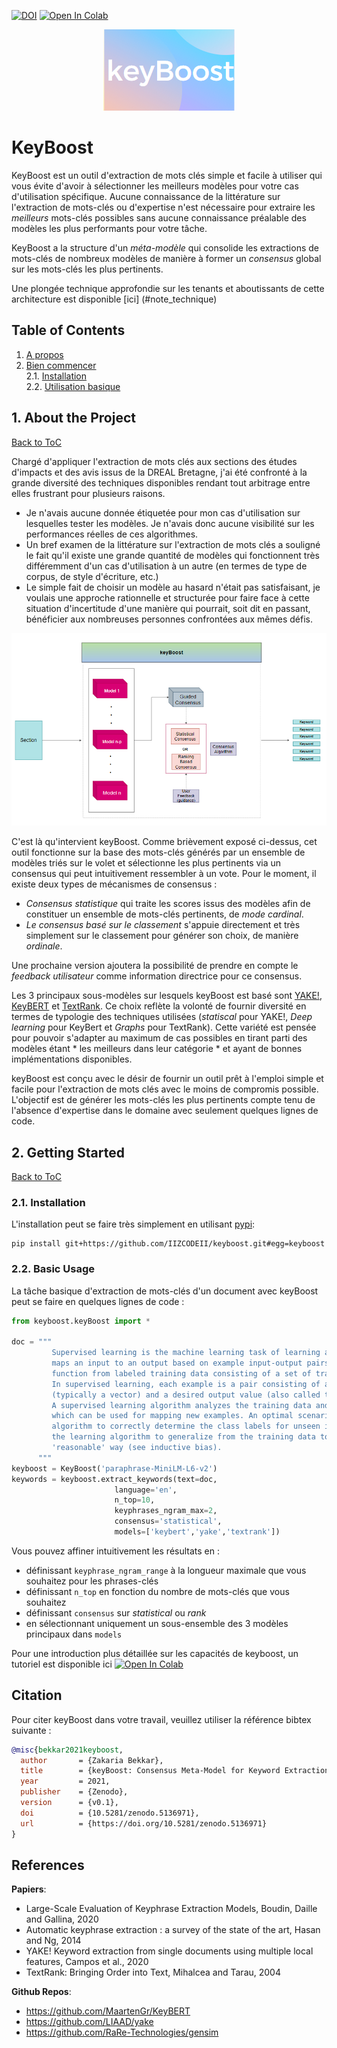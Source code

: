 [![DOI](https://zenodo.org/badge/389295849.svg)](https://zenodo.org/badge/latestdoi/389295849)
[![Open In Colab](https://colab.research.google.com/assets/colab-badge.svg)](https://colab.research.google.com/drive/19oAPrqmfeO_1F_losdF8hvuN5iq-HtVa?usp=sharing)

<p align = 'center'> <img src="keyboost.png"/> </p>

# KeyBoost

KeyBoost est un outil d'extraction de mots clés simple et facile à utiliser qui vous évite d'avoir à sélectionner les meilleurs modèles pour votre cas d'utilisation spécifique. Aucune connaissance de la littérature sur l'extraction de mots-clés ou d'expertise n'est nécessaire pour extraire les *meilleurs* mots-clés possibles sans aucune connaissance préalable des modèles les plus performants pour votre tâche.

KeyBoost a la structure d'un *méta-modèle* qui consolide les extractions de mots-clés de nombreux modèles de manière à former un *consensus* global sur les mots-clés les plus pertinents.

Une plongée technique approfondie sur les tenants et aboutissants de cette architecture est disponible [ici] (#note_technique)

<a name="toc"/></a>
## Table of Contents  
<!--ts-->
   1. [A propos](#about)  
   2. [Bien commencer](#gettingstarted)    
        2.1. [Installation](#installation)    
        2.2. [Utilisation basique](#usage)
<!--te-->


<a name="about"/></a>
## 1. About the Project
[Back to ToC](#toc)  

Chargé d'appliquer l'extraction de mots clés aux sections des études d'impacts et des avis issus de la DREAL Bretagne, j'ai été confronté à la grande diversité des techniques disponibles rendant tout arbitrage entre elles frustrant pour plusieurs raisons.

* Je n'avais aucune donnée étiquetée pour mon cas d'utilisation sur lesquelles tester les modèles. Je n'avais donc aucune visibilité sur les performances réelles de ces algorithmes.
* Un bref examen de la littérature sur l'extraction de mots clés a souligné le fait qu'il existe une grande quantité de modèles qui fonctionnent très différemment d'un cas d'utilisation à un autre (en termes de type de corpus, de style d'écriture, etc.)
* Le simple fait de choisir un modèle au hasard n'était pas satisfaisant, je voulais une approche rationnelle et structurée pour faire face à cette situation d'incertitude d'une manière qui pourrait, soit dit en passant, bénéficier aux nombreuses personnes confrontées aux mêmes défis.

<p align = 'center'> <img src="keyBoost_overview.PNG"/> </p>

C'est là qu'intervient keyBoost. Comme brièvement exposé ci-dessus, cet outil fonctionne sur la base des mots-clés générés par un ensemble de modèles triés sur le volet et sélectionne les plus pertinents via un consensus qui peut intuitivement ressembler à un vote. Pour le moment, il existe deux types de mécanismes de consensus :

* *Consensus statistique* qui traite les scores issus des modèles afin de constituer un ensemble de mots-clés pertinents, de *mode cardinal*.
* *Le consensus basé sur le classement* s'appuie directement et très simplement sur le classement pour générer son choix, de manière *ordinale*.

Une prochaine version ajoutera la possibilité de prendre en compte le *feedback utilisateur* comme information directrice pour ce consensus.

Les 3 principaux sous-modèles sur lesquels keyBoost est basé sont [YAKE!](https://github.com/LIAAD/yake), [KeyBERT](https://github.com/MaartenGr/KeyBERT) et [TextRank]( https://github.com/RaRe-Technologies/gensim). Ce choix reflète la volonté de fournir
diversité en termes de typologie des techniques utilisées (*statiscal* pour YAKE!, *Deep learning* pour KeyBert et *Graphs* pour TextRank). Cette variété est pensée pour pouvoir s'adapter au maximum de cas possibles en tirant parti des modèles étant * les meilleurs dans leur catégorie * et ayant de bonnes implémentations disponibles.


keyBoost est conçu avec le désir de fournir un outil prêt à l'emploi simple et facile pour l'extraction de mots clés avec le moins de compromis possible. L'objectif est de générer les mots-clés les plus pertinents compte tenu de l'absence d'expertise dans le domaine avec seulement quelques lignes de code.

<a name="gettingstarted"/></a>
## 2. Getting Started
[Back to ToC](#toc)  

<a name="installation"/></a>
###  2.1. Installation
L'installation peut se faire très simplement en utilisant [pypi](https://pypi.org/project/keybert/):

```
pip install git+https://github.com/IIZCODEII/keyboost.git#egg=keyboost
```

<a name="usage"/></a>
###  2.2. Basic Usage

La tâche basique d'extraction de mots-clés d'un document avec keyBoost peut se faire en quelques lignes de code :

```python
from keyboost.keyBoost import *

doc = """
         Supervised learning is the machine learning task of learning a function that
         maps an input to an output based on example input-output pairs. It infers a
         function from labeled training data consisting of a set of training examples.
         In supervised learning, each example is a pair consisting of an input object
         (typically a vector) and a desired output value (also called the supervisory signal).
         A supervised learning algorithm analyzes the training data and produces an inferred function,
         which can be used for mapping new examples. An optimal scenario will allow for the
         algorithm to correctly determine the class labels for unseen instances. This requires
         the learning algorithm to generalize from the training data to unseen situations in a
         'reasonable' way (see inductive bias).
      """
keyboost = KeyBoost('paraphrase-MiniLM-L6-v2')
keywords = keyboost.extract_keywords(text=doc,
                       language='en',
                       n_top=10,
                       keyphrases_ngram_max=2,
                       consensus='statistical',
                       models=['keybert','yake','textrank'])
```

Vous pouvez affiner intuitivement les résultats en :
* définissant `keyphrase_ngram_range` à la longueur maximale que vous souhaitez pour les phrases-clés
* définissant `n_top` en fonction du nombre de mots-clés que vous souhaitez
* définissant `consensus` sur *statistical* ou *rank*
* en sélectionnant uniquement un sous-ensemble des 3 modèles principaux dans `models`

Pour une introduction plus détaillée sur les capacités de keyboost, un tutoriel est disponible ici [![Open In Colab](https://colab.research.google.com/assets/colab-badge.svg)](https://colab.research.google.com/drive/19oAPrqmfeO_1F_losdF8hvuN5iq-HtVa?usp=sharing)


## Citation
Pour citer keyBoost dans votre travail, veuillez utiliser la référence bibtex suivante :

```bibtex
@misc{bekkar2021keyboost,
  author       = {Zakaria Bekkar},
  title        = {keyBoost: Consensus Meta-Model for Keyword Extraction.},
  year         = 2021,
  publisher    = {Zenodo},
  version      = {v0.1},
  doi          = {10.5281/zenodo.5136971},
  url          = {https://doi.org/10.5281/zenodo.5136971}
}
```

## References

**Papiers**:  
* Large-Scale Evaluation of Keyphrase Extraction Models, Boudin, Daille and Gallina, 2020
* Automatic keyphrase extraction : a survey of the state of the art, Hasan and Ng, 2014
* YAKE! Keyword extraction from single documents using multiple local features, Campos et al., 2020
* TextRank: Bringing Order into Text, Mihalcea and Tarau, 2004

**Github Repos**:  
* https://github.com/MaartenGr/KeyBERT
* https://github.com/LIAAD/yake
* https://github.com/RaRe-Technologies/gensim
